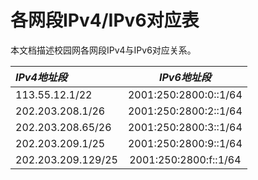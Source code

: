 # 各网段IPv4/IPv6对应表

本文档描述校园网各网段IPv4与IPv6对应关系。

| *IPv4地址段*    |    *IPv6地址段* |
| :-------- | :--------:|
| 113.55.12.1/22 | 2001:250:2800:0::1/64 |
| 202.203.208.1/26   | 2001:250:2800:2::1/64 |
| 202.203.208.65/26  | 2001:250:2800:3::1/64 |
| 202.203.209.1/25   | 2001:250:2800:9::1/64 |
| 202.203.209.129/25 | 2001:250:2800:f::1/64 |
